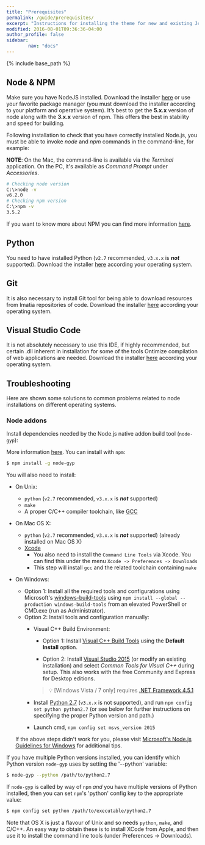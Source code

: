 ```yaml
---
title: "Prerequisites"
permalink: /guide/prerequisites/
excerpt: "Instructions for installing the theme for new and existing Jekyll based sites."
modified: 2016-08-01T09:36:36-04:00
author_profile: false
sidebar:
        nav: "docs"
---
```


{% include base_path %}

## Node & NPM ##

Make sure you have NodeJS installed. Download the installer [here](http://nodejs.org/) or use your favorite package manager (you must download the installer according to your platform and operative system). It’s best to get the **5.x.x** version of node along with the **3.x.x** version of npm. This offers the best in stability and speed for building.

Following installation to check that you have correctly installed Node.js, you must be able to invoke *node* and *npm* commands in the command-line, for example:

**NOTE**: On the Mac, the command-line is available via the *Terminal* application. On the PC, it's available as *Command Prompt* under *Accessories*.

```bash
# Checking node version 
C:\>node -v 
v6.2.0
# Checking npm version
C:\>npm -v
3.5.2
```

If you want to know more about NPM you can find more information [here](https://docs.npmjs.com/getting-started/what-is-npm). 


## Python ##

You need to have installed Python (`v2.7` recommended, `v3.x.x` is __*not*__ supported). Download the installer [here](https://www.python.org/downloads/) according your operating system.


## Git ##

It is also necessary to install Git tool for being able to download resources from Imatia repositories of code. Download the installer [here](https://git-scm.com/downloads) according your operating system.


## Visual Studio Code ##

It is not absolutely necessary to use this IDE, if highly recommended, but certain .dll inherent in installation for some of the tools Ontimize compilation of web applications are needed. Download the installer [here](https://code.visualstudio.com/download/) according your operating system.


## Troubleshooting ##

Here are shown some solutions to common problems related to node installations on different operating systems.

### Node addons ###

Install dependencies needed by the Node.js native addon build tool (`node-gyp`):

More information [here](https://github.com/nodejs/node-gyp).
You can install with `npm`:

``` bash
$ npm install -g node-gyp
```

You will also need to install:

  * On Unix:
    * `python` (`v2.7` recommended, `v3.x.x` is __*not*__ supported)
    * `make`
    * A proper C/C++ compiler toolchain, like [GCC](https://gcc.gnu.org)
  * On Mac OS X:
    * `python` (`v2.7` recommended, `v3.x.x` is __*not*__ supported) (already installed on Mac OS X)
    * [Xcode](https://developer.apple.com/xcode/download/)
      * You also need to install the `Command Line Tools` via Xcode. You can find this under the menu `Xcode -> Preferences -> Downloads`
      * This step will install `gcc` and the related toolchain containing `make`
  * On Windows:
    * Option 1: Install all the required tools and configurations using Microsoft's [windows-build-tools](https://github.com/felixrieseberg/windows-build-tools) using `npm install --global --production windows-build-tools` from an elevated PowerShell or CMD.exe (run as Administrator).
    * Option 2: Install tools and configuration manually:
      * Visual C++ Build Environment:
        * Option 1: Install [Visual C++ Build Tools](http://landinghub.visualstudio.com/visual-cpp-build-tools) using the **Default Install** option.

        * Option 2: Install [Visual Studio 2015](https://www.visualstudio.com/products/visual-studio-community-vs) (or modify an existing installation) and select *Common Tools for Visual C++* during setup. This also works with the free Community and Express for Desktop editions.

        > :bulb: [Windows Vista / 7 only] requires [.NET Framework 4.5.1](http://www.microsoft.com/en-us/download/details.aspx?id=40773)

      * Install [Python 2.7](https://www.python.org/downloads/) (`v3.x.x` is not supported), and run `npm config set python python2.7` (or see below for further instructions on specifying the proper Python version and path.)
      * Launch cmd, `npm config set msvs_version 2015`

    If the above steps didn't work for you, please visit [Microsoft's Node.js Guidelines for Windows](https://github.com/Microsoft/nodejs-guidelines/blob/master/windows-environment.md#compiling-native-addon-modules) for additional tips.

If you have multiple Python versions installed, you can identify which Python
version `node-gyp` uses by setting the '--python' variable:

``` bash
$ node-gyp --python /path/to/python2.7
```

If `node-gyp` is called by way of `npm` *and* you have multiple versions of
Python installed, then you can set `npm`'s 'python' config key to the appropriate
value:

``` bash
$ npm config set python /path/to/executable/python2.7
```

Note that OS X is just a flavour of Unix and so needs `python`, `make`, and C/C++.
An easy way to obtain these is to install XCode from Apple,
and then use it to install the command line tools (under Preferences -> Downloads).
